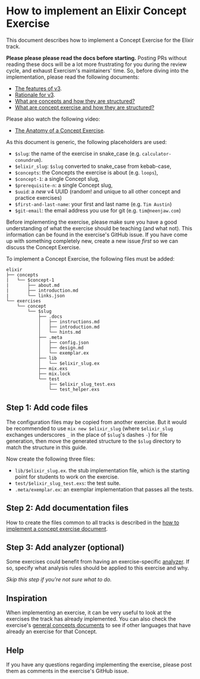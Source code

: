 # How to implement an Elixir Concept Exercise

This document describes how to implement a Concept Exercise for the Elixir track.

**Please please please read the docs before starting.** Posting PRs without reading these docs will be a lot more frustrating for you during the review cycle, and exhaust Exercism's maintainers' time. So, before diving into the implementation, please read the following documents:

- [The features of v3][docs-features-of-v3].
- [Rationale for v3][docs-rationale-for-v3].
- [What are concepts and how they are structured?][anatomy-of-a-concept]
- [What are concept exercise and how they are structured?][anatomy-of-a-concept-exercise]

Please also watch the following video:

- [The Anatomy of a Concept Exercise][anatomy-of-a-concept-exercise-video].

As this document is generic, the following placeholders are used:

- `$slug`: the name of the exercise in snake_case (e.g. `calculator-conundrum`).
- `$elixir_slug`: `$slug` converted to snake_case from kebab-case,
- `$concepts`: the Concepts the exercise is about (e.g. `loops`),
- `$concept-1`: a single Concept slug,
- `$prerequisite-n`: a single Concept slug,
- `$uuid`: a _new_ v4 UUID (random! and unique to all other concept and practice exercises)
- `$first-and-last-name`: your first and last name (e.g. `Tim Austin`)
- `$git-email`: the email address you use for git (e.g. `tim@neenjaw.com`)

Before implementing the exercise, please make sure you have a good understanding of what the exercise should be teaching (and what not). This information can be found in the exercise's GitHub issue. If you have come up with something completely new, create a new issue _first_ so we can discuss the Concept Exercise.

To implement a Concept Exercise, the following files must be added:

```text
elixir
├── concepts
|   └── $concept-1
|       ├── about.md
|       ├── introduction.md
|       └── links.json
└── exercises
    └── concept
        └── $slug
            ├── .docs
            │   ├── instructions.md
            │   ├── introduction.md
            │   └── hints.md
            ├── .meta
            │   ├── config.json
            │   ├── design.md
            │   └── exemplar.ex
            ├── lib
            │   └── $elixir_slug.ex
            ├── mix.exs
            ├── mix.lock
            └── test
                ├── $elixir_slug_test.exs
                └── test_helper.exs
```

## Step 1: Add code files

The configuration files may be copied from another exercise. But it would be recommended to use `mix new $elixir_slug` (where `$elixir_slug` exchanges underscores `_` in the place of `$slug`'s dashes `-`) for file generation, then move the generated structure to the `$slug` directory to match the structure in this guide.

Now create the following three files:

- `lib/$elixir_slug.ex`. the stub implementation file, which is the starting point for students to work on the exercise.
- `test/$elixir_slug_test.exs`: the test suite.
- `.meta/exemplar.ex`: an exemplar implementation that passes all the tests.

## Step 2: Add documentation files

How to create the files common to all tracks is described in the [how to implement a concept exercise document][how-to-implement-a-concept-exercise].

## Step 3: Add analyzer (optional)

Some exercises could benefit from having an exercise-specific [analyzer][analyzer]. If so, specify what analysis rules should be applied to this exercise and why.

_Skip this step if you're not sure what to do._

## Inspiration

When implementing an exercise, it can be very useful to look at the exercises the track has already implemented. You can also check the exercise's [general concepts documents][reference] to see if other languages that have already an exercise for that Concept.

## Help

If you have any questions regarding implementing the exercise, please post them as comments in the exercise's GitHub issue.

[analyzer]: https://github.com/exercism/elixir-analyzer
[representer]: https://github.com/exercism/elixir-representer
[how-to-implement-a-concept-exercise]: https://github.com/exercism/v3/blob/main/docs/maintainers/generic-how-to-implement-a-concept-exercise.md
[docs-rationale-for-v3]: https://github.com/exercism/v3/blob/main/docs/rationale-for-v3.md
[docs-features-of-v3]: https://github.com/exercism/v3/blob/main/docs/features-of-v3.md
[anatomy-of-a-concept]: https://github.com/exercism/docs/blob/main/building/tracks/concepts.md
[anatomy-of-a-concept-exercise]: https://github.com/exercism/docs/blob/main/building/tracks/concept-exercises.md
[anatomy-of-a-concept-exercise-video]: https://www.youtube.com/watch?v=gkbBqd7hPrA
[reference]: https://github.com/exercism/v3/blob/main/reference/README.md
[config-json]: https://github.com/exercism/docs/blob/main/anatomy/tracks/config-json.md
